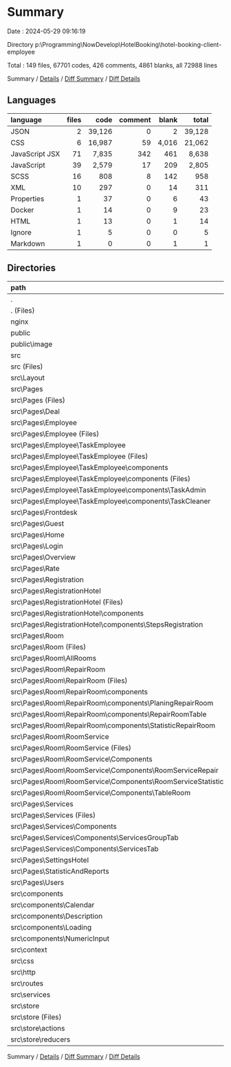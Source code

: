 # Summary

Date : 2024-05-29 09:16:19

Directory p:\\Programming\\NowDevelop\\HotelBooking\\hotel-booking-client-employee

Total : 149 files,  67701 codes, 426 comments, 4861 blanks, all 72988 lines

Summary / [Details](details.md) / [Diff Summary](diff.md) / [Diff Details](diff-details.md)

## Languages
| language | files | code | comment | blank | total |
| :--- | ---: | ---: | ---: | ---: | ---: |
| JSON | 2 | 39,126 | 0 | 2 | 39,128 |
| CSS | 6 | 16,987 | 59 | 4,016 | 21,062 |
| JavaScript JSX | 71 | 7,835 | 342 | 461 | 8,638 |
| JavaScript | 39 | 2,579 | 17 | 209 | 2,805 |
| SCSS | 16 | 808 | 8 | 142 | 958 |
| XML | 10 | 297 | 0 | 14 | 311 |
| Properties | 1 | 37 | 0 | 6 | 43 |
| Docker | 1 | 14 | 0 | 9 | 23 |
| HTML | 1 | 13 | 0 | 1 | 14 |
| Ignore | 1 | 5 | 0 | 0 | 5 |
| Markdown | 1 | 0 | 0 | 1 | 1 |

## Directories
| path | files | code | comment | blank | total |
| :--- | ---: | ---: | ---: | ---: | ---: |
| . | 149 | 67,701 | 426 | 4,861 | 72,988 |
| . (Files) | 8 | 39,209 | 0 | 18 | 39,227 |
| nginx | 1 | 37 | 0 | 6 | 43 |
| public | 10 | 297 | 0 | 14 | 311 |
| public\\image | 10 | 297 | 0 | 14 | 311 |
| src | 130 | 28,158 | 426 | 4,823 | 33,407 |
| src (Files) | 1 | 15 | 0 | 2 | 17 |
| src\\Layout | 3 | 337 | 23 | 34 | 394 |
| src\\Pages | 82 | 8,416 | 315 | 562 | 9,293 |
| src\\Pages (Files) | 1 | 6 | 0 | 2 | 8 |
| src\\Pages\\Deal | 4 | 659 | 58 | 35 | 752 |
| src\\Pages\\Employee | 17 | 1,216 | 26 | 72 | 1,314 |
| src\\Pages\\Employee (Files) | 4 | 669 | 12 | 32 | 713 |
| src\\Pages\\Employee\\TaskEmployee | 13 | 547 | 14 | 40 | 601 |
| src\\Pages\\Employee\\TaskEmployee (Files) | 1 | 52 | 4 | 4 | 60 |
| src\\Pages\\Employee\\TaskEmployee\\components | 12 | 495 | 10 | 36 | 541 |
| src\\Pages\\Employee\\TaskEmployee\\components (Files) | 1 | 17 | 0 | 3 | 20 |
| src\\Pages\\Employee\\TaskEmployee\\components\\TaskAdmin | 6 | 270 | 8 | 14 | 292 |
| src\\Pages\\Employee\\TaskEmployee\\components\\TaskCleaner | 5 | 208 | 2 | 19 | 229 |
| src\\Pages\\Frontdesk | 7 | 1,101 | 42 | 84 | 1,227 |
| src\\Pages\\Guest | 2 | 312 | 17 | 15 | 344 |
| src\\Pages\\Home | 2 | 80 | 0 | 8 | 88 |
| src\\Pages\\Login | 2 | 157 | 14 | 17 | 188 |
| src\\Pages\\Overview | 3 | 513 | 4 | 36 | 553 |
| src\\Pages\\Rate | 3 | 602 | 51 | 32 | 685 |
| src\\Pages\\Registration | 1 | 120 | 0 | 6 | 126 |
| src\\Pages\\RegistrationHotel | 8 | 422 | 5 | 40 | 467 |
| src\\Pages\\RegistrationHotel (Files) | 2 | 81 | 0 | 14 | 95 |
| src\\Pages\\RegistrationHotel\\components | 6 | 341 | 5 | 26 | 372 |
| src\\Pages\\RegistrationHotel\\components\\StepsRegistration | 6 | 341 | 5 | 26 | 372 |
| src\\Pages\\Room | 14 | 1,847 | 74 | 144 | 2,065 |
| src\\Pages\\Room (Files) | 1 | 4 | 0 | 2 | 6 |
| src\\Pages\\Room\\AllRooms | 3 | 797 | 57 | 51 | 905 |
| src\\Pages\\Room\\RepairRoom | 5 | 424 | 4 | 37 | 465 |
| src\\Pages\\Room\\RepairRoom (Files) | 2 | 103 | 0 | 12 | 115 |
| src\\Pages\\Room\\RepairRoom\\components | 3 | 321 | 4 | 25 | 350 |
| src\\Pages\\Room\\RepairRoom\\components\\PlaningRepairRoom | 1 | 92 | 0 | 8 | 100 |
| src\\Pages\\Room\\RepairRoom\\components\\RepairRoomTable | 1 | 180 | 4 | 11 | 195 |
| src\\Pages\\Room\\RepairRoom\\components\\StatisticRepairRoom | 1 | 49 | 0 | 6 | 55 |
| src\\Pages\\Room\\RoomService | 5 | 622 | 13 | 54 | 689 |
| src\\Pages\\Room\\RoomService (Files) | 2 | 143 | 4 | 15 | 162 |
| src\\Pages\\Room\\RoomService\\Components | 3 | 479 | 9 | 39 | 527 |
| src\\Pages\\Room\\RoomService\\Components\\RoomServiceRepair | 1 | 213 | 7 | 19 | 239 |
| src\\Pages\\Room\\RoomService\\Components\\RoomServiceStatistic | 1 | 45 | 0 | 3 | 48 |
| src\\Pages\\Room\\RoomService\\Components\\TableRoom | 1 | 221 | 2 | 17 | 240 |
| src\\Pages\\Services | 12 | 553 | 3 | 30 | 586 |
| src\\Pages\\Services (Files) | 2 | 71 | 0 | 6 | 77 |
| src\\Pages\\Services\\Components | 10 | 482 | 3 | 24 | 509 |
| src\\Pages\\Services\\Components\\ServicesGroupTab | 3 | 131 | 2 | 6 | 139 |
| src\\Pages\\Services\\Components\\ServicesTab | 7 | 351 | 1 | 18 | 370 |
| src\\Pages\\SettingsHotel | 2 | 197 | 4 | 15 | 216 |
| src\\Pages\\StatisticAndReports | 2 | 398 | 13 | 16 | 427 |
| src\\Pages\\Users | 2 | 233 | 4 | 10 | 247 |
| src\\components | 6 | 261 | 12 | 21 | 294 |
| src\\components\\Calendar | 2 | 180 | 11 | 10 | 201 |
| src\\components\\Description | 1 | 13 | 0 | 3 | 16 |
| src\\components\\Loading | 2 | 31 | 0 | 6 | 37 |
| src\\components\\NumericInput | 1 | 37 | 1 | 2 | 40 |
| src\\context | 1 | 2 | 0 | 2 | 4 |
| src\\css | 5 | 16,964 | 59 | 4,016 | 21,039 |
| src\\http | 1 | 6 | 0 | 3 | 9 |
| src\\routes | 1 | 129 | 3 | 2 | 134 |
| src\\services | 11 | 442 | 14 | 38 | 494 |
| src\\store | 19 | 1,586 | 0 | 143 | 1,729 |
| src\\store (Files) | 1 | 28 | 0 | 3 | 31 |
| src\\store\\actions | 9 | 706 | 0 | 59 | 765 |
| src\\store\\reducers | 9 | 852 | 0 | 81 | 933 |

Summary / [Details](details.md) / [Diff Summary](diff.md) / [Diff Details](diff-details.md)